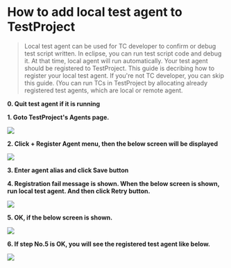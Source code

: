 # How to add local test agent to TestProject

> Local test agent can be used for TC developer to confirm or debug test script written.
> In eclipse, you can run test script code and debug it.
> At that time, local agent will run automatically. Your test agent should be registered to TestProject.
> This guide is decribing how to register your local test agent.
> If you're not TC developer, you can skip this guide. (You can run TCs in TestProject by allocating already registered test agents, which are local or remote agent.

**0. Quit test agent if it is running**

**1. Goto TestProject's Agents page.**

![](https://github.com/ocean-network-express/OTSK-TAS-RESOURCE/blob/master/images/LocalTestAgent/testproject_agent_install_001.png?raw=true)

**2. Click + Register Agent menu, then the below screen will be displayed**

![](https://github.com/ocean-network-express/OTSK-TAS-RESOURCE/blob/master/images/LocalTestAgent/testproject_agent_install_002.png?raw=true)

**3. Enter agent alias and click Save button**

**4. Registration fail message is shown. When the below screen is shown, run local test agent. And then click Retry button.**

![](https://github.com/ocean-network-express/OTSK-TAS-RESOURCE/blob/master/images/LocalTestAgent/testproject_agent_install_003.png?raw=true)

**5. OK, if the below screen is shown.**

![](https://github.com/ocean-network-express/OTSK-TAS-RESOURCE/blob/master/images/LocalTestAgent/testproject_agent_install_004.png?raw=true)

**6. If step No.5 is OK, you will see the registered test agent like below.**

![](https://github.com/ocean-network-express/OTSK-TAS-RESOURCE/blob/master/images/LocalTestAgent/testproject_agent_install_005.png?raw=true)






